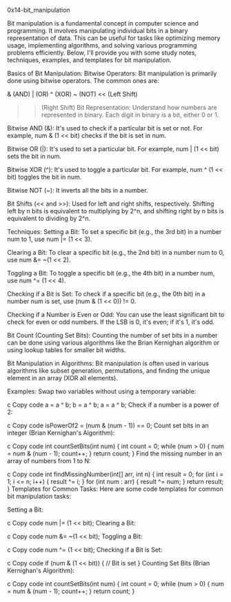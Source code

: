 0x14-bit_manipulation

Bit manipulation is a fundamental concept in computer science and programming. It involves manipulating individual bits in a binary representation of data. This can be useful for tasks like optimizing memory usage, implementing algorithms, and solving various programming problems efficiently. Below, I'll provide you with some study notes, techniques, examples, and templates for bit manipulation.

Basics of Bit Manipulation:
Bitwise Operators: Bit manipulation is primarily done using bitwise operators. The common ones are:

& (AND)
| (OR)
^ (XOR)
~ (NOT)
<< (Left Shift)
>> (Right Shift)
Bit Representation: Understand how numbers are represented in binary. Each digit in binary is a bit, either 0 or 1.

Bitwise AND (&): It's used to check if a particular bit is set or not. For example, num & (1 << bit) checks if the bit is set in num.

Bitwise OR (|): It's used to set a particular bit. For example, num | (1 << bit) sets the bit in num.

Bitwise XOR (^): It's used to toggle a particular bit. For example, num ^ (1 << bit) toggles the bit in num.

Bitwise NOT (~): It inverts all the bits in a number.

Bit Shifts (<< and >>): Used for left and right shifts, respectively. Shifting left by n bits is equivalent to multiplying by 2^n, and shifting right by n bits is equivalent to dividing by 2^n.

Techniques:
Setting a Bit: To set a specific bit (e.g., the 3rd bit) in a number num to 1, use num |= (1 << 3).

Clearing a Bit: To clear a specific bit (e.g., the 2nd bit) in a number num to 0, use num &= ~(1 << 2).

Toggling a Bit: To toggle a specific bit (e.g., the 4th bit) in a number num, use num ^= (1 << 4).

Checking if a Bit is Set: To check if a specific bit (e.g., the 0th bit) in a number num is set, use (num & (1 << 0)) != 0.

Checking if a Number is Even or Odd: You can use the least significant bit to check for even or odd numbers. If the LSB is 0, it's even; if it's 1, it's odd.

Bit Count (Counting Set Bits): Counting the number of set bits in a number can be done using various algorithms like the Brian Kernighan algorithm or using lookup tables for smaller bit widths.

Bit Manipulation in Algorithms: Bit manipulation is often used in various algorithms like subset generation, permutations, and finding the unique element in an array (XOR all elements).

Examples:
Swap two variables without using a temporary variable:

c
Copy code
a = a ^ b;
b = a ^ b;
a = a ^ b;
Check if a number is a power of 2:

c
Copy code
isPowerOf2 = (num & (num - 1)) == 0;
Count set bits in an integer (Brian Kernighan's Algorithm):

c
Copy code
int countSetBits(int num) {
    int count = 0;
    while (num > 0) {
        num = num & (num - 1);
        count++;
    }
    return count;
}
Find the missing number in an array of numbers from 1 to N:

c
Copy code
int findMissingNumber(int[] arr, int n) {
    int result = 0;
    for (int i = 1; i <= n; i++) {
        result ^= i;
    }
    for (int num : arr) {
        result ^= num;
    }
    return result;
}
Templates for Common Tasks:
Here are some code templates for common bit manipulation tasks:

Setting a Bit:

c
Copy code
num |= (1 << bit);
Clearing a Bit:

c
Copy code
num &= ~(1 << bit);
Toggling a Bit:

c
Copy code
num ^= (1 << bit);
Checking if a Bit is Set:

c
Copy code
if (num & (1 << bit)) {
    // Bit is set
}
Counting Set Bits (Brian Kernighan's Algorithm):

c
Copy code
int countSetBits(int num) {
    int count = 0;
    while (num > 0) {
        num = num & (num - 1);
        count++;
    }
    return count;
}
